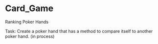 # Card_Game
Ranking Poker Hands

Task:
Create a poker hand that has a method to compare itself to another poker hand. (in process)

